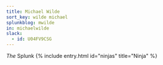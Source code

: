 ```yaml
---
title: Michael Wilde
sort_key: wilde michael
splunkblog: mwilde
in: michaelwilde
slack:
  - id: U04FV9CSG
---
```

_The_ Splunk {% include entry.html id="ninjas" title="Ninja" %}
